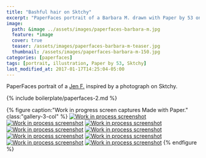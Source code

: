 ```yaml
---
title: "Bashful hair on Sktchy"
excerpt: "PaperFaces portrait of a Barbara M. drawn with Paper by 53 on an iPad."
image: 
  path: &image ../assets/images/paperfaces-barbara-m.jpg 
  feature: *image
  cover: true
  teaser: /assets/images/paperfaces-barbara-m-teaser.jpg
  thumbnail: /assets/images/paperfaces-barbara-m-150.jpg
categories: [paperfaces]
tags: [portrait, illustration, Paper by 53, Sktchy]
last_modified_at: 2017-01-17T14:25:04-05:00
---
```


PaperFaces portrait of a [Jen F.](http://sktchy.com/vJbCsc ) inspired by a photograph on Sktchy.

{% include boilerplate/paperfaces-2.md %}

{% figure caption:"Work in progress screen captures Made with Paper." class:"gallery-3-col" %}
[![Work in process screenshot](/assets/images/paperfaces-barbara-m-process-1-600.jpg)](/assets/images/paperfaces-barbara-m-process-1-lg.jpg)
[![Work in process screenshot](/assets/images/paperfaces-barbara-m-process-2-600.jpg)](/assets/images/paperfaces-barbara-m-process-2-lg.jpg)
[![Work in process screenshot](/assets/images/paperfaces-barbara-m-process-3-600.jpg)](/assets/images/paperfaces-barbara-m-process-3-lg.jpg)
[![Work in process screenshot](/assets/images/paperfaces-barbara-m-process-4-600.jpg)](/assets/images/paperfaces-barbara-m-process-4-lg.jpg)
[![Work in process screenshot](/assets/images/paperfaces-barbara-m-process-5-600.jpg)](/assets/images/paperfaces-barbara-m-process-5-lg.jpg)
[![Work in process screenshot](/assets/images/paperfaces-barbara-m-process-6-600.jpg)](/assets/images/paperfaces-barbara-m-process-6-lg.jpg)
[![Work in process screenshot](/assets/images/paperfaces-barbara-m-process-7-600.jpg)](/assets/images/paperfaces-barbara-m-process-7-lg.jpg)
[![Work in process screenshot](/assets/images/paperfaces-barbara-m-process-8-600.jpg)](/assets/images/paperfaces-barbara-m-process-8-lg.jpg)
[![Work in process screenshot](/assets/images/paperfaces-barbara-m-process-9-600.jpg)](/assets/images/paperfaces-barbara-m-process-9-lg.jpg)
{% endfigure %}
